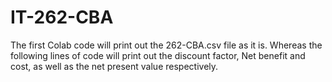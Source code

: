# IT-262-CBA
The first Colab code will print out the 262-CBA.csv file as it is. Whereas the following lines of code will print out the discount factor, Net benefit and cost, as well as the net present value respectively.
